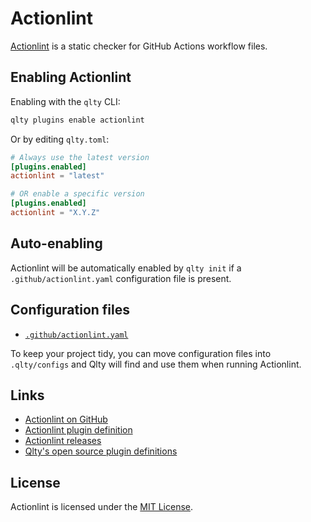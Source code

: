 # Actionlint

[Actionlint](https://github.com/rhysd/actionlint) is a static checker for GitHub Actions workflow files.

## Enabling Actionlint

Enabling with the `qlty` CLI:

```bash
qlty plugins enable actionlint
```

Or by editing `qlty.toml`:

```toml
# Always use the latest version
[plugins.enabled]
actionlint = "latest"

# OR enable a specific version
[plugins.enabled]
actionlint = "X.Y.Z"
```

## Auto-enabling

Actionlint will be automatically enabled by `qlty init` if a `.github/actionlint.yaml` configuration file is present.

## Configuration files

- [`.github/actionlint.yaml`](https://github.com/rhysd/actionlint/blob/main/docs/config.md#configuration-file)

To keep your project tidy, you can move configuration files into `.qlty/configs` and Qlty will find and use them when running Actionlint.

## Links

- [Actionlint on GitHub](https://github.com/rhysd/actionlint)
- [Actionlint plugin definition](https://github.com/qltyai/plugins/tree/main/linters/actionlint)
- [Actionlint releases](https://github.com/rhysd/actionlint/releases)
- [Qlty's open source plugin definitions](https://github.com/qltyai/plugins)

## License

Actionlint is licensed under the [MIT License](https://github.com/rhysd/actionlint/blob/main/LICENSE.txt).
